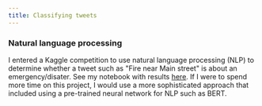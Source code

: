 ```yaml
---
title: Classifying tweets
---
```


### Natural language processing
I entered a Kaggle competition to use natural language processing (NLP) to determine whether a tweet such as "Fire near Main street" is about an emergency/disater. See my notebook with results [here](https://www.kaggle.com/franciscoxpena/nlp-evaluating-disaster-tweets). If I were to spend more time on this project, I would use a more sophisticated approach that included using a pre-trained neural network for NLP such as BERT.
